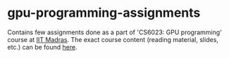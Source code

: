 # gpu-programming-assignments
Contains few assignments done as a part of 'CS6023: GPU programming' course at [IIT Madras](https://www.iitm.ac.in/). The exact course content (reading material, slides, etc.) can be found [here]( http://www.cse.iitm.ac.in/~rupesh/teaching/gpu/jan20/).
